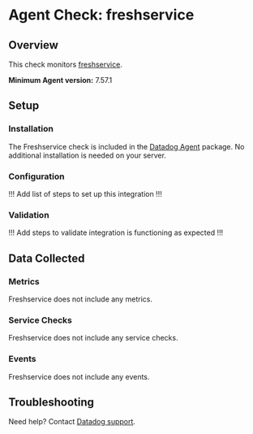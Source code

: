 # Agent Check: freshservice

## Overview

This check monitors [freshservice][1].

**Minimum Agent version:** 7.57.1

## Setup

### Installation

The Freshservice check is included in the [Datadog Agent][2] package.
No additional installation is needed on your server.

### Configuration

!!! Add list of steps to set up this integration !!!

### Validation

!!! Add steps to validate integration is functioning as expected !!!

## Data Collected

### Metrics

Freshservice does not include any metrics.

### Service Checks

Freshservice does not include any service checks.

### Events

Freshservice does not include any events.

## Troubleshooting

Need help? Contact [Datadog support][3].

[1]: **LINK_TO_INTEGRATION_SITE**
[2]: /account/settings/agent/latest
[3]: https://docs.datadoghq.com/help/

